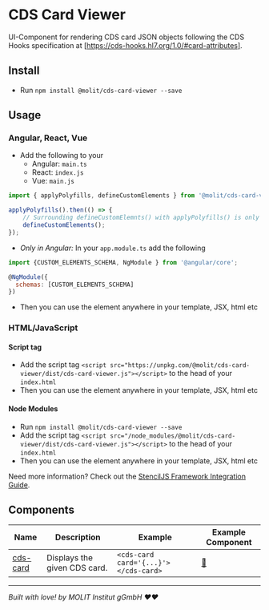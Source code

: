 # CDS Card Viewer
UI-Component for rendering CDS card JSON objects following the CDS Hooks specification at [https://cds-hooks.hl7.org/1.0/#card-attributes].


## Install

- Run `npm install @molit/cds-card-viewer --save`

## Usage

### Angular, React, Vue

- Add the following to your 
    - Angular: `main.ts`
    - React: `index.js`
    - Vue: `main.js`

```js
import { applyPolyfills, defineCustomElements } from '@molit/cds-card-viewer/loader';

applyPolyfills().then(() => { 
    // Surrounding defineCustomElemnts() with applyPolyfills() is only needed if older browsers are targeted
    defineCustomElements();
});
```
- <i> Only in Angular:</i> In your `app.module.ts` add the following 

```js
import {CUSTOM_ELEMENTS_SCHEMA, NgModule } from '@angular/core';

@NgModule({
  schemas: [CUSTOM_ELEMENTS_SCHEMA]
})
```
- Then you can use the element anywhere in your template, JSX, html etc

### HTML/JavaScript

#### Script tag

- Add the script tag `<script src="https://unpkg.com/@molit/cds-card-viewer/dist/cds-card-viewer.js"></script>` to the head of your `index.html`
- Then you can use the element anywhere in your template, JSX, html etc

#### Node Modules
- Run `npm install @molit/cds-card-viewer --save`
- Add the script tag `<script src="/node_modules/@molit/cds-card-viewer/dist/cds-card-viewer.js"></script>` to the head of your `index.html`
- Then you can use the element anywhere in your template, JSX, html etc

Need more information? Check out the [StencilJS Framework Integration Guide](https://stenciljs.com/docs/overview).

## Components

| Name                                                                                                  | Description                   | Example                               | Example Component                                 |
| ----------------------------------------------------------------------------------------------------- | ------------------------------| ------------------------------------- | ------------------------------------------------- |
| [cds-card](https://github.com/molit-institute/cds-card-viewer/tree/master/src/components/cds-card)    | Displays the given CDS card.  | `<cds-card card='{...}'></cds-card>`  | [:link:](https://docs.molit.eu/cds-card-viewer/)  |

----------------------------------------------

<footer> <i>Built with love! by MOLIT Institut gGmbH ❤❤</i> </footer>
